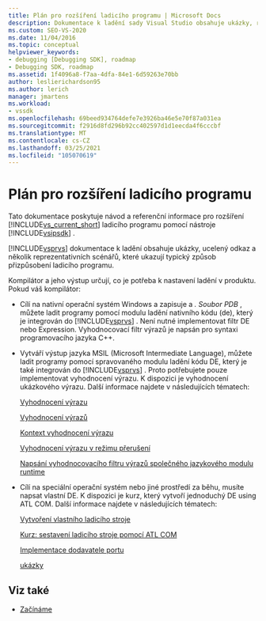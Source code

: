 ```yaml
---
title: Plán pro rozšíření ladicího programu | Microsoft Docs
description: Dokumentace k ladění sady Visual Studio obsahuje ukázky, reference a několik scénářů, které ukazují typické způsoby přizpůsobení ladicího programu.
ms.custom: SEO-VS-2020
ms.date: 11/04/2016
ms.topic: conceptual
helpviewer_keywords:
- debugging [Debugging SDK], roadmap
- Debugging SDK, roadmap
ms.assetid: 1f4096a8-f7aa-4dfa-84e1-6d59263e70bb
author: leslierichardson95
ms.author: lerich
manager: jmartens
ms.workload:
- vssdk
ms.openlocfilehash: 69beed934764defe7e3926ba46e5e70f87a031ea
ms.sourcegitcommit: f2916d8fd296b92cc402597d1d1eecda4f6cccbf
ms.translationtype: MT
ms.contentlocale: cs-CZ
ms.lasthandoff: 03/25/2021
ms.locfileid: "105070619"
---
```

# <a name="roadmap-for-extending-the-debugger"></a>Plán pro rozšíření ladicího programu
Tato dokumentace poskytuje návod a referenční informace pro rozšíření [!INCLUDE[vs_current_short](../../code-quality/includes/vs_current_short_md.md)] ladicího programu pomocí nástroje [!INCLUDE[vsipsdk](../../extensibility/includes/vsipsdk_md.md)] .

 [!INCLUDE[vsprvs](../../code-quality/includes/vsprvs_md.md)] dokumentace k ladění obsahuje ukázky, ucelený odkaz a několik reprezentativních scénářů, které ukazují typický způsob přizpůsobení ladicího programu.

 Kompilátor a jeho výstup určují, co je potřeba k nastavení ladění v produktu. Pokud váš kompilátor:

- Cílí na nativní operační systém Windows a zapisuje a *. Soubor PDB* , můžete ladit programy pomocí modulu ladění nativního kódu (de), který je integrován do [!INCLUDE[vsprvs](../../code-quality/includes/vsprvs_md.md)] . Není nutné implementovat filtr DE nebo Expression. Vyhodnocovací filtr výrazů je napsán pro syntaxi programovacího jazyka C++.

- Vytváří výstup jazyka MSIL (Microsoft Intermediate Language), můžete ladit programy pomocí spravovaného modulu ladění kódu DE, který je také integrován do [!INCLUDE[vsprvs](../../code-quality/includes/vsprvs_md.md)] . Proto potřebujete pouze implementovat vyhodnocení výrazu. K dispozici je vyhodnocení ukázkového výrazu. Další informace najdete v následujících tématech:

   [Vyhodnocení výrazu](../../extensibility/debugger/expression-evaluation-visual-studio-debugging-sdk.md)

   [Vyhodnocení výrazů](../../extensibility/debugger/evaluating-expressions.md)

   [Kontext vyhodnocení výrazu](../../extensibility/debugger/expression-evaluation-context.md)

   [Vyhodnocení výrazu v režimu přerušení](../../extensibility/debugger/expression-evaluation-in-break-mode.md)

   [Napsání vyhodnocovacího filtru výrazů společného jazykového modulu runtime](../../extensibility/debugger/writing-a-common-language-runtime-expression-evaluator.md)

- Cílí na speciální operační systém nebo jiné prostředí za běhu, musíte napsat vlastní DE. K dispozici je kurz, který vytvoří jednoduchý DE using ATL COM. Další informace najdete v následujících tématech:

   [Vytvoření vlastního ladicího stroje](../../extensibility/debugger/creating-a-custom-debug-engine.md)

   [Kurz: sestavení ladicího stroje pomocí ATL COM](/previous-versions/bb147024(v=vs.90))

   [Implementace dodavatele portu](../../extensibility/debugger/implementing-a-port-supplier.md)

   [ukázky](../../extensibility/debugger/visual-studio-debugging-samples.md)

## <a name="see-also"></a>Viz také
- [Začínáme](../../extensibility/debugger/getting-started-with-debugger-extensibility.md)
